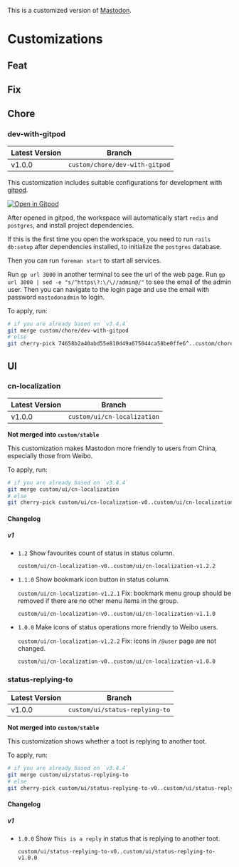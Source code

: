 This is a customized version of [Mastodon](https://github.com/mastodon/mastodon).

# Customizations

## Feat

## Fix

## Chore

### dev-with-gitpod

| Latest Version | Branch                         |
| -------------- | ------------------------------ |
| v1.0.0         | `custom/chore/dev-with-gitpod` |

This customization includes suitable configurations for development with [gitpod](https://gitpod.io/).

[![Open in Gitpod](https://gitpod.io/button/open-in-gitpod.svg)](https://gitpod.io/#https://github.com/EqualMa/mastodon/tree/custom/stable)

After opened in gitpod, the workspace will automatically
start `redis` and `postgres`, and
install project dependencies.

If this is the first time you open the workspace,
you need to run `rails db:setup`
after dependencies installed,
to initialize the `postgres` database.

Then you can run `foreman start` to start all services.

Run `gp url 3000` in another terminal to see the url
of the web page.
Run `gp url 3000 | sed -e "s/^https\?:\/\//admin@/"` to see the email of the admin user.
Then you can navigate to the login page and use the email with password `mastodonadmin` to login.

To apply, run:

```sh
# if you are already based on `v3.4.4`
git merge custom/chore/dev-with-gitpod
# else
git cherry-pick 74658b2a40abd55e810d49a675044ca58be0ffe6^..custom/chore/dev-with-gitpod
```

## UI

### cn-localization

| Latest Version | Branch                      |
| -------------- | --------------------------- |
| v1.0.0         | `custom/ui/cn-localization` |

**Not merged into `custom/stable`**

This customization makes Mastodon more friendly
to users from China, especially those from Weibo.

To apply, run:

```sh
# if you are already based on `v3.4.4`
git merge custom/ui/cn-localization
# else
git cherry-pick custom/ui/cn-localization-v0..custom/ui/cn-localization
```

#### Changelog

##### v1

- `1.2` Show favourites count of status in status column.

  `custom/ui/cn-localization-v0..custom/ui/cn-localization-v1.2.2`

- `1.1.0` Show bookmark icon button in status column.

  `custom/ui/cn-localization-v1.2.1` Fix: bookmark menu group should be removed if there are no other menu items in the group.

  `custom/ui/cn-localization-v0..custom/ui/cn-localization-v1.1.0`

- `1.0.0` Make icons of status operations more friendly to Weibo users.

  `custom/ui/cn-localization-v1.2.2` Fix: icons in `/@user` page are not changed.

  `custom/ui/cn-localization-v0..custom/ui/cn-localization-v1.0.0`

### status-replying-to

| Latest Version | Branch                         |
| -------------- | ------------------------------ |
| v1.0.0         | `custom/ui/status-replying-to` |

**Not merged into `custom/stable`**

This customization shows whether a toot is
replying to another toot.

To apply, run:

```sh
# if you are already based on `v3.4.4`
git merge custom/ui/status-replying-to
# else
git cherry-pick custom/ui/status-replying-to-v0..custom/ui/status-replying-to
```

#### Changelog

##### v1

- `1.0.0` Show `This is a reply` in status that is replying to another toot.

  `custom/ui/status-replying-to-v0..custom/ui/status-replying-to-v1.0.0`

